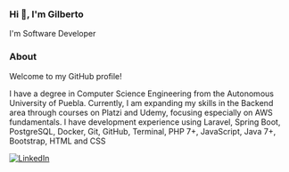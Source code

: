 ### Hi 👋, I'm Gilberto

I'm Software Developer

### About

Welcome to my GitHub profile!

I have a degree in Computer Science Engineering from the Autonomous University of Puebla. Currently, I am expanding my skills in the Backend area through courses on Platzi and Udemy, focusing especially on AWS fundamentals. I have development experience using Laravel, Spring Boot, PostgreSQL, Docker, Git, GitHub, Terminal, PHP 7+, JavaScript, Java 7+, Bootstrap, HTML and CSS

[![LinkedIn](https://user-images.githubusercontent.com/282759/84680162-4161a300-af00-11ea-912c-8f32e5cc1676.png)](https://linkedin.com/in/perezgarridogilb)

<!--
**perezgarridogilb/perezgarridogilb** is a ✨ _special_ ✨ repository because its `README.md` (this file) appears on your GitHub profile.

Here are some ideas to get you started:

- 🔭 I’m currently working on ...
- 🌱 I’m currently learning ...
- 👯 I’m looking to collaborate on ...
- 🤔 I’m looking for help with ...
- 💬 Ask me about ...
- 📫 How to reach me: ...
- 😄 Pronouns: ...
- ⚡ Fun fact: ...
-->
